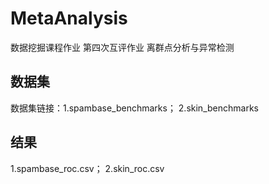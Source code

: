# MetaAnalysis
数据挖掘课程作业
第四次互评作业 离群点分析与异常检测
## 数据集
数据集链接：1.spambase_benchmarks； 2.skin_benchmarks
## 结果
1.spambase_roc.csv； 2.skin_roc.csv
